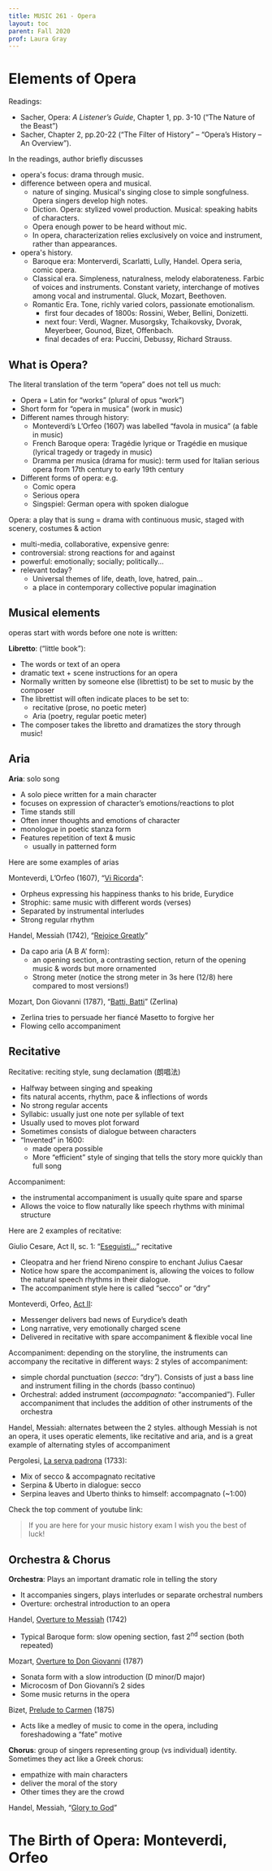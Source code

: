 ```yaml
---
title: MUSIC 261 - Opera
layout: toc
parent: Fall 2020
prof: Laura Gray
---
```

# Elements of Opera

Readings: 
- Sacher, Opera: *A Listener’s Guide*, Chapter 1, pp. 3-10 (“The Nature of the Beast”) 
- Sacher, Chapter 2, pp.20-22 (“The Filter of History” – “Opera’s History – An Overview”).

In the readings, author briefly discusses
- opera's focus: drama through music. 
- difference between opera and musical.
    - nature of singing. Musical's singing close to simple songfulness. Opera singers develop high notes.
    - Diction. Opera: stylized vowel production. Musical: speaking habits of characters. 
    - Opera enough power to be heard without mic.
    - In opera, characterization relies exclusively on voice and instrument, rather than appearances.
- opera's history. 
    - Baroque era: Monterverdi, Scarlatti, Lully, Handel. Opera seria, comic opera.
    - Classical era. Simpleness, naturalness, melody elaborateness. Farbic of voices and instruments. Constant variety, interchange of motives among vocal and instrumental. Gluck, Mozart, Beethoven.
    - Romantic Era. Tone, richly varied colors, passionate emotionalism.
        - first four decades of 1800s: Rossini, Weber, Bellini, Donizetti.
        - next four: Verdi, Wagner. Musorgsky, Tchaikovsky, Dvorak, Meyerbeer, Gounod, Bizet, Offenbach.
        - final decades of era: Puccini, Debussy, Richard Strauss.



## What is Opera?
The literal translation of the term “opera” does not tell us much:
- Opera = Latin for “works” (plural of opus “work”)
- Short form for “opera in musica” (work in music)
- Different names through history:
    - Monteverdi’s L’Orfeo (1607) was labelled “favola in musica”
    (a fable in music)
    - French Baroque opera: Tragédie lyrique or Tragédie en
    musique (lyrical tragedy or tragedy in music)
    - Dramma per musica (drama for music): term used for
    Italian serious opera from 17th century to early 19th century
- Different forms of opera: e.g.
    - Comic opera
    - Serious opera
    - Singspiel: German opera with spoken dialogue

Opera: a play that is sung = drama with continuous music, staged with scenery, costumes & action
- multi-media, collaborative, expensive genre:
- controversial: strong reactions for and against
- powerful: emotionally; socially; politically…
- relevant today?
    - Universal themes of life, death, love, hatred, pain…
    - a place in contemporary collective popular imagination


## Musical elements
operas start with words before one note is
written:

**Libretto**: (“little book”):
- The words or text of an opera
- dramatic text + scene instructions for an opera
- Normally written by someone else (librettist) to be
set to music by the composer
- The librettist will often indicate places to be set to:
    - recitative (prose, no poetic meter)
    - Aria (poetry, regular poetic meter)
- The composer takes the libretto and dramatizes
the story through music!

## Aria
**Aria**: solo song
- A solo piece written for a main character
- focuses on expression of character’s
emotions/reactions to plot
- Time stands still
- Often inner thoughts and emotions of
character
- monologue in poetic stanza form
- Features repetition of text & music
    - usually in patterned form

Here are some examples of arias

Monteverdi, L’Orfeo (1607), “[Vi Ricorda](https://www.youtube.com/watch?v=u0qkP1kvEdQ)”:
- Orpheus expressing his happiness thanks to his bride, Eurydice
- Strophic: same music with different words (verses)
- Separated by instrumental interludes
- Strong regular rhythm

Handel, Messiah (1742), “[Rejoice Greatly](https://www.youtube.com/watch?v=tktWeIQ-uaw)”
- Da capo aria (A B A’ form):
    - an opening section, a contrasting section, return of the opening music & words but more ornamented
    - Strong meter (notice the strong meter in 3s here (12/8) here compared to most versions!)

Mozart, Don Giovanni (1787), “[Batti, Batti](https://www.youtube.com/watch?v=Isaj6kVb9Ww)” (Zerlina)
- Zerlina tries to persuade her fiancé Masetto to forgive her
- Flowing cello accompaniment


## Recitative
Recitative: reciting style, sung declamation (朗唱法)
- Halfway between singing and speaking
- fits natural accents, rhythm, pace & inflections of words
- No strong regular accents
- Syllabic: usually just one note per syllable of text
- Usually used to moves plot forward
- Sometimes consists of dialogue between characters
- “Invented” in 1600:
    - made opera possible
    - More “efficient” style of singing that tells the story more quickly than full song

Accompaniment:
- the instrumental accompaniment is usually quite spare and sparse
- Allows the voice to flow naturally like speech rhythms with minimal structure

Here are 2 examples of recitative:

Giulio Cesare, Act II, sc. 1: “[Eseguisti…](https://www.youtube.com/watch?v=vAUEpIbGArE)” recitative
- Cleopatra and her friend Nireno conspire to enchant Julius Caesar
- Notice how spare the accompaniment is, allowing the voices to follow the natural speech rhythms in their dialogue.
- The accompaniment style here is called “secco” or “dry”

Monteverdi, Orfeo, [Act II](https://www.youtube.com/watch?v=b2y4oIRn-3g):
- Messenger delivers bad news of Eurydice’s death
- Long narrative, very emotionally charged scene
- Delivered in recitative with spare accompaniment & flexible vocal line

Accompaniment: depending on the storyline, the instruments can accompany the recitative in different ways: 2 styles of accompaniment:
- simple chordal punctuation (*secco*: “dry”). Consists of just a bass line and instrument filling in
the chords (basso continuo)
- Orchestral: added instrument (*accompagnato*: “accompanied”). Fuller accompaniment that includes the addition of other instruments of the orchestra


Handel, Messiah: alternates between the 2 styles. although Messiah is not an opera, it uses operatic elements, like recitative and
aria, and is a great example of alternating styles of accompaniment

Pergolesi, [La serva padrona](https://www.youtube.com/watch?v=iBhdAK4sDjY) (1733):
- Mix of secco & accompagnato recitative
- Serpina & Uberto in dialogue: secco
- Serpina leaves and Uberto thinks to himself: accompagnato (~1:00)

Check the top comment of youtube link:
> If you are here for your music history exam I wish you the best of luck!

## Orchestra & Chorus

**Orchestra**: Plays an important dramatic role in telling the story
- It accompanies singers, plays interludes or separate orchestral numbers
- Overture: orchestral introduction to an opera

Handel, [Overture to Messiah](https://www.youtube.com/watch?v=yNguOV-lKCA) (1742)
- Typical Baroque form: slow opening section, fast 2<sup>nd</sup> section (both repeated)

Mozart, [Overture to Don Giovanni](https://www.youtube.com/watch?v=jyjVCbTo5F0) (1787)
- Sonata form with a slow introduction (D minor/D major)
- Microcosm of Don Giovanni’s 2 sides
- Some music returns in the opera

Bizet, [Prelude to Carmen](https://www.youtube.com/watch?v=1d4-nDVCN6U) (1875)
- Acts like a medley of music to come in the opera, including foreshadowing a “fate” motive

**Chorus**:
group of singers representing group (vs individual) identity.
Sometimes they act like a Greek chorus:
- empathize with main characters
- deliver the moral of the story
- Other times they are the crowd

Handel, Messiah, “[Glory to God](https://www.youtube.com/watch?v=t6OsCKTdBQk)”

# The Birth of Opera: Monteverdi, Orfeo 

